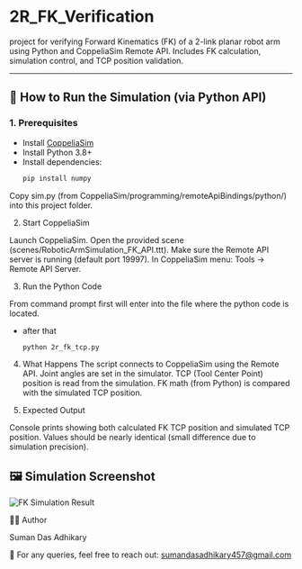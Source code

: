 # 2R_FK_Verification
project for verifying Forward Kinematics (FK) of a 2-link planar robot arm using Python and CoppeliaSim Remote API. Includes FK calculation, simulation control, and TCP position validation.

---

## 🚀 How to Run the Simulation (via Python API)

### 1. Prerequisites
- Install [CoppeliaSim](https://www.coppeliarobotics.com/)
- Install Python 3.8+  
- Install dependencies:
  ```bash
  pip install numpy

Copy sim.py (from CoppeliaSim/programming/remoteApiBindings/python/) into this project folder.



2. Start CoppeliaSim

Launch CoppeliaSim.
Open the provided scene (scenes/RoboticArmSimulation_FK_API.ttt).
Make sure the Remote API server is running (default port 19997).
In CoppeliaSim menu: Tools → Remote API Server.


3. Run the Python Code

From command prompt first will enter into the file where the python code is located.
- after that
     ```bash
     python 2r_fk_tcp.py

4. What Happens
The script connects to CoppeliaSim using the Remote API.
Joint angles are set in the simulator.
TCP (Tool Center Point) position is read from the simulation.
FK math (from Python) is compared with the simulated TCP position.


5. Expected Output

Console prints showing both calculated FK TCP position and simulated TCP position.
Values should be nearly identical (small difference due to simulation precision).


## 🖼️ Simulation Screenshot
![FK Simulation Result](fk_result.png)


👨‍💻 Author

Suman Das Adhikary

📧 For any queries, feel free to reach out: sumandasadhikary457@gmail.com



